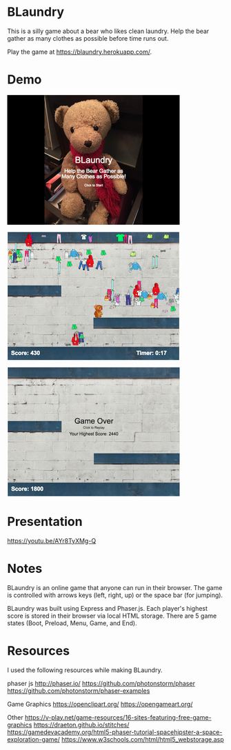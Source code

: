 # BLaundry

This is a silly game about a bear who likes clean laundry.  Help the bear gather as many clothes as possible before time runs out.

Play the game at https://blaundry.herokuapp.com/.

# Demo

![BLaundry01](/screenshots/BLaundry01.png?raw=true "Screenshot1")

![BLaundry02](/screenshots/BLaundry02.png?raw=true "Screenshot2")

![BLaundry03](/screenshots/BLaundry03.png?raw=true "Screenshot3")

# Presentation

https://youtu.be/AYr8TyXMg-Q

# Notes

BLaundry is an online game that anyone can run in their browser. The game is controlled with arrows keys (left, right, up) or the space bar (for jumping).

BLaundry was built using Express and Phaser.js. Each player's highest score is stored in their browser via local HTML storage. There are 5 game states (Boot, Preload, Menu, Game, and End).

# Resources

I used the following resources while making BLaundry.

phaser js
http://phaser.io/
https://github.com/photonstorm/phaser
https://github.com/photonstorm/phaser-examples

Game Graphics
https://openclipart.org/
https://opengameart.org/

Other
https://v-play.net/game-resources/16-sites-featuring-free-game-graphics
https://draeton.github.io/stitches/
https://gamedevacademy.org/html5-phaser-tutorial-spacehipster-a-space-exploration-game/
https://www.w3schools.com/html/html5_webstorage.asp
